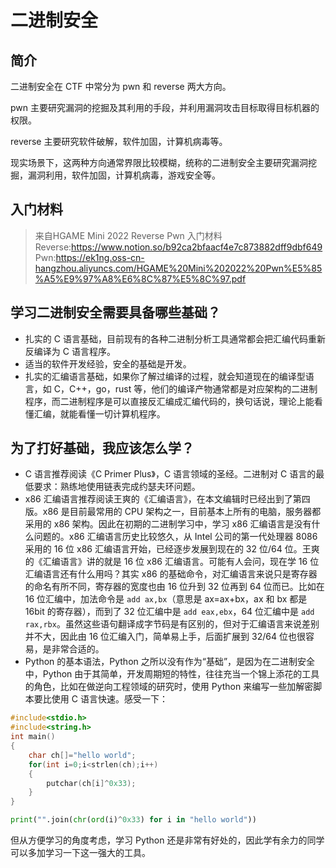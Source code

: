 # 二进制安全

## 简介

二进制安全在 CTF 中常分为 pwn 和 reverse 两大方向。

pwn 主要研究漏洞的挖掘及其利用的手段，并利用漏洞攻击目标取得目标机器的权限。

reverse 主要研究软件破解，软件加固，计算机病毒等。

现实场景下，这两种方向通常界限比较模糊，统称的二进制安全主要研究漏洞挖掘，漏洞利用，软件加固，计算机病毒，游戏安全等。

## 入门材料
> 来自HGAME Mini 2022 Reverse Pwn 入门材料
> Reverse:https://www.notion.so/b92ca2bfaacf4e7c873882dff9dbf649
> Pwn:https://ek1ng.oss-cn-hangzhou.aliyuncs.com/HGAME%20Mini%202022%20Pwn%E5%85%A5%E9%97%A8%E6%8C%87%E5%8C%97.pdf

## 学习二进制安全需要具备哪些基础？

- 扎实的 C 语言基础，目前现有的各种二进制分析工具通常都会把汇编代码重新反编译为 C 语言程序。
- 适当的软件开发经验，安全的基础是开发。
- 扎实的汇编语言基础，如果你了解过编译的过程，就会知道现在的编译型语言，如 C，C++，go，rust 等，他们的编译产物通常都是对应架构的二进制程序，而二进制程序是可以直接反汇编成汇编代码的，换句话说，理论上能看懂汇编，就能看懂一切计算机程序。

## 为了打好基础，我应该怎么学？

- C 语言推荐阅读《C Primer Plus》，C 语言领域的圣经。二进制对 C 语言的最低要求：熟练地使用链表完成约瑟夫环问题。
- x86 汇编语言推荐阅读王爽的《汇编语言》，在本文编辑时已经出到了第四版。x86 是目前最常用的 CPU 架构之一，目前基本上所有的电脑，服务器都采用的 x86 架构。因此在初期的二进制学习中，学习 x86 汇编语言是没有什么问题的。x86 汇编语言历史比较悠久，从 Intel 公司的第一代处理器 8086 采用的 16 位 x86 汇编语言开始，已经逐步发展到现在的 32 位/64 位。王爽的《汇编语言》讲的就是 16 位 x86 汇编语言。可能有人会问，现在学 16 位汇编语言还有什么用吗？其实 x86 的基础命令，对汇编语言来说只是寄存器的命名有所不同，寄存器的宽度也由 16 位升到 32 位再到 64 位而已。比如在 16 位汇编中，加法命令是 `add ax,bx`（意思是 ax=ax+bx，ax 和 bx 都是 16bit 的寄存器），而到了 32 位汇编中是 `add eax,ebx`，64 位汇编中是 `add rax,rbx`。虽然这些语句翻译成字节码是有区别的，但对于汇编语言来说差别并不大，因此由 16 位汇编入门，简单易上手，后面扩展到 32/64 位也很容易，是非常合适的。
- Python 的基本语法，Python 之所以没有作为“基础”，是因为在二进制安全中，Python 由于其简单，开发周期短的特性，往往充当一个锦上添花的工具的角色，比如在做逆向工程领域的研究时，使用 Python 来编写一些加解密脚本要比使用 C 语言快速。感受一下：

```c
#include<stdio.h>
#include<string.h>
int main()
{
    char ch[]="hello world";
    for(int i=0;i<strlen(ch);i++)
    {
        putchar(ch[i]^0x33);
    }
}
```

```python
print("".join(chr(ord(i)^0x33) for i in "hello world"))
```

但从方便学习的角度考虑，学习 Python 还是非常有好处的，因此学有余力的同学可以多加学习一下这一强大的工具。
